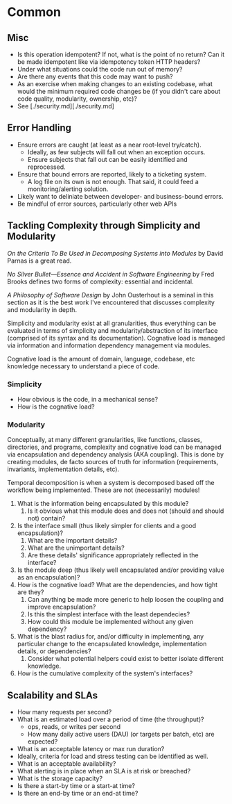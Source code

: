 # Common

## Misc

- Is this operation idempotent? If not, what is the point of no return? Can
it be made idempotent like via idempotency token HTTP headers?
- Under what situations could the code run out of memory?
- Are there any events that this code may want to push?
- As an exercise when making changes to an existing codebase, what would the
minimum required code changes be (if you didn't care about code quality,
modularity, ownership, etc)?
- See [./security.md][./security.md]

## Error Handling

- Ensure errors are caught (at least as a near root-level try/catch).
    - Ideally, as few subjects will fall out when an exception occurs.
    - Ensure subjects that fall out can be easily identified and
    reprocessed.
- Ensure that bound errors are reported, likely to a ticketing system.
    - A log file on its own is not enough. That said, it could feed a
    monitoring/alerting solution.
- Likely want to deliniate between developer- and business-bound errors.
- Be mindful of error sources, particularly other web APIs

## Tackling Complexity through Simplicity and Modularity

*On the Criteria To Be Used in Decomposing Systems into Modules* by David Parnas is a great read.

*No Silver Bullet—Essence and Accident in Software Engineering* by Fred Brooks defines two forms of
complexity: essential and incidental.

*A Philosophy of Software Design* by John Ousterhout is a seminal in this section as it is the best
work I've encountered that discusses complexity and modularity in depth.

Simplicity and modularity exist at all granularities, thus everything can be evaluated in terms of
simplicity and modularity/abstraction of its interface (comprised of its syntax and its
documentation). Cognative load is managed via information and information dependency management via
modules.

Cognative load is the amount of domain, language, codebase, etc knowledge necessary to understand
a piece of code.

### Simplicity

- How obvious is the code, in a mechanical sense?
- How is the cognative load?

### Modularity

Conceptually, at many different granularities, like functions, classes, directories, and programs,
complexity and cognative load can be managed via encapsulation and dependency analysis (AKA
coupling). This is done by creating modules, de facto sources of truth for information
(requirements, invariants, implementation details, etc).

Temporal decomposition is when a system is decomposed based off the workflow being implemented.
These are not (necessarily) modules!

1. What is the information being encapsulated by this module?
    1. Is it obvious what this module does and does not (should and should not) contain?
1. Is the interface small (thus likely simpler for clients and a good encapsulation)?
    1. What are the important details?
    1. What are the unimportant details?
    1. Are these details' significance appropriately reflected in the interface?
1. Is the module deep (thus likely well encapsulated and/or providing value as an encapsulation)?
1. How is the cognative load? What are the dependencies, and how tight are they?
    1. Can anything be made more generic to help loosen the coupling and improve encapsulation?
    1. Is this the simplest interface with the least dependecies?
    1. How could this module be implemented without any given dependency?
1. What is the blast radius for, and/or difficulty in implementing, any particular change to the
encapsulated knowledge, implementation details, or dependencies?
    1. Consider what potential helpers could exist to better isolate different knowledge.
1. How is the cumulative complexity of the system's interfaces?

## Scalability and SLAs

- How many requests per second?
- What is an estimated load over a period of time (the throughput)?
    - ops, reads, or writes per second
    - How many daily active users (DAU) (or targets per batch, etc) are
    expected?
- What is an acceptable latency or max run duration?
- Ideally, criteria for load and stress testing can be identified as well.
- What is an acceptable availability?
- What alerting is in place when an SLA is at risk or breached?
- What is the storage capacity?
- Is there a start-by time or a start-at time?
- Is there an end-by time or an end-at time?

